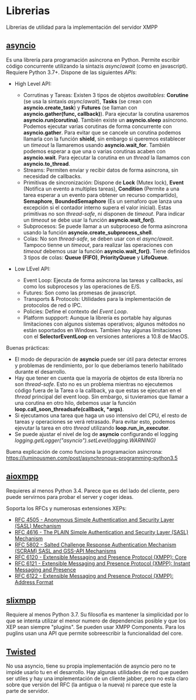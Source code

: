 # Librerias

Librerias de utilidad para la implementación del servidor XMPP

## [asyncio](https://docs.python.org/3/library/asyncio.html)

Es una librería para programación asíncrona en Python. Permite escribir código concurrente utilizando la sintazis _async_/_await_ (como en javascript). Requiere Python 3.7+. Dispone de las siguientes _APIs_:

* High Level API:
    * Corrutinas y Tareas: Existen 3 tipos de objetos _awaitables_: **Corutine** (se usa la sintaxis _async_/_await_), **Tasks** (se crean con **asyncio.create_task**) y **Futures** (se llaman con **asyncio.gather(func, callback)**). Para ejecutar la corutina usaremos **asyncio.run(corutina)**. También existe un **asyncio.sleep** asíncrono. Podemos ejecutar varias corutinas de forma concurrente con **asyncio.gather**. Para evitar que se cancele un corutina podemos llamarla con la función **shield**, sin embargo si queremos establecer un _timeout_ la llamaremos usando **asyncio.wait_for**. También podemos esperar a que una o varias corutinas acaben con **asyncio.wait**. Para ejecutar la corutina en un _thread_ la llamamos con **asyncio.to_thread**.
    * Streams: Permiten enviar y recibir datos de forma asincrona, sin necesidad de callbacks.
    * Primitivas de sincronización: Dispone de **Lock** (Mutex lock), **Event** (Notifica un evento a multiples tareas), **Condition** (Permite a una tarea esperar a un evento para obtener un recurso compartido), **Semaphore**, **BoundedSemaphore** (Es un semaforo que lanza una excepción si el contador interno supera el valor inicial). Estas primitivas no son _thread-safe_, ni disponen de _timeout_. Para indicar un _timeout_ se debe usar la función **asyncio.wait_for()**.
    * Subprocesos: Se puede llamar a un subproceso de forma asincrona usando la función **asyncio.create_subprocess_shell**.
    * Colas: No son _thread-safe_, se deben usar con el _async/await_. Tampoco tienne un _timeout_, para realizar las operaciones con _timeout_ debemos usar la función **asyncio.wait_for()**. Tiene definidos 3 tipos de colas: **Queue (FIFO)**, **PriorityQueue** y **LifoQueue**.

* Low LEvel API:
    * Event Loop: Ejecuta de forma asíncrona las tareas y callbacks, así como los subprocesos y las operaciones de E/S.
    * Futures: Son como las promesas de javascript.
    * Transports & Protocols: Utilidades para la implementación de protocolos de red o IPC.
    * Policies: Define el contexto del _Event Loop_.
    * Platform suppport: Aunque la librería es portable hay algunas limitaciones con algunos sistemas operativos; algunos métodos no están soportados en Windows. Tambien hay algunas limitaciones con el **SelectorEventLoop** en versiones anteriores a 10.8 de MacOS.

Buenas prácticas:
* El modo de depuración de **asyncio** puede ser útil para detectar errores y problemas de rendimiento, por lo que deberiamos tenerlo habilitado durante el desarrollo. 
* Hay que tener en cuenta que la mayoría de objetos de esta librería no son _thread-safe_. Esto no es un problema mientras no ejecutemos código fuera de la Tarea o la callback, ya que estas se ejecutan en el _thread_ principal del event loop. Sin embargo, si tuvieramos que llamar a una corutina en otro hilo, debemos usar la función **loop.call_soon_threadsafe(callback, *args)**.
* Si ejecutamos una tarea que haga un uso intensivo del CPU, el resto de tareas y operaciones se verá retrasado. Para evitar esto, podemos ejevutar la tarea en otro _thread_ utilizando **loop.run_in_executor**.
* Se puede ajustar el nivel de log de **asyncio** configurando el logging _logging.getLogger("asyncio").setLevel(logging.WARNING)_

Buena explicación de como funciona la programacion asincrona: https://luminousmen.com/post/asynchronous-programming-python3.5

## [aioxmpp](https://pypi.org/project/aioxmpp/)

Requieres al menos Python 3.4. Parece que es del lado del cliente, pero puede servirnos para probar el server y coger ideas.

Soporta los RFCs y numerosas extensiones XEPs:
* [RFC 4505 - Anonymous Simple Authentication and Security Layer (SASL) Mechanism](https://tools.ietf.org/html/rfc4505.html)
* [RFC 4616 - The PLAIN Simple Authentication and Security Layer (SASL) Mechanism](https://tools.ietf.org/html/rfc4616.html)
* [RFC 5802 - Salted Challenge Response Authentication Mechanism (SCRAM) SASL and GSS-API Mechanisms](https://tools.ietf.org/html/rfc5802.html)
* [RFC 6120 - Extensible Messaging and Presence Protocol (XMPP): Core](https://tools.ietf.org/html/rfc6120.html)
* [RFC 6121 - Extensible Messaging and Presence Protocol (XMPP): Instant Messaging and Presence](https://tools.ietf.org/html/rfc6121.html)
* [RFC 6122 - Extensible Messaging and Presence Protocol (XMPP): Address Format](https://tools.ietf.org/html/rfc6122.html)

## [slixmpp](https://pypi.org/project/slixmpp/)

Requiere al menos Python 3.7. Su filosofia es mantener la simplicidad por lo que se intenta utilizar el menor numero de dependencias posible y que los XEP sean siempre "plugins". Se pueden usar XMPP Components. Para los puglins usan una API que permite sobreescribir la funcionalidad del core.

## [Twisted](https://www.twistedmatrix.com/trac/)

No usa asyncio, tiene su propia implementación de asyncio pero no te impide usarlo tu en el desarrollo. Hay algunas utilidades de red que pueden ser utiles y hay una implementación de un cliente jabber, pero no esta claro sobre que versión del RFC (la antigua o la nueva) ni parece que este la parte de servidor.
